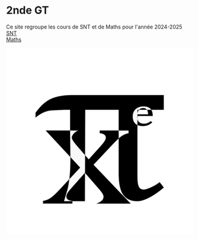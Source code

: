 # 2nde GT 

Ce site regroupe les cours de SNT et de Maths pour l'année 2024-2025  
[SNT](./SNT.md)  
[Maths](./Maths.md)

![Logo](./EPiX.svg)

